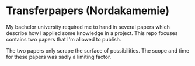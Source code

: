 # Transferpapers (Nordakamemie)

My bachelor university required me to hand in several papers which describe how I applied some knowledge in a project. This repo focuses contains two papers that I'm allowed to publish.

The two papers only scrape the surface of possibilities. The scope and time for these papers was sadly a limiting factor.
